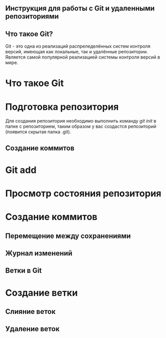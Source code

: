 ## Инструкция для работы с Git и удаленными репозиториями

## Что такое Git?

Git - это одна из реализаций распреледелённых систем контроля версий, имеющая как локальные, так и удалённые репозитории. Является самой популярной реализацией системы контроля версий в мире.

# Что такое Git

# Подготовка репозитория

Для создания репозитория необходимо выполнить команду *git init* в папке с репозиторием, таким образом у вас создастся репозиторий (появится скрытая папка .git).

## Создание коммитов

# Git add

# Просмотр состояния репозитория

# Создание коммитов

## Перемещение между сохранениями

## Журнал изменений

## Ветки в Git

# Создание ветки

## Слияние веток

## Удаление веток

